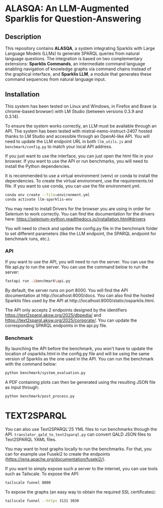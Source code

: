 # ALASQA: An LLM-Augmented Sparklis for Question-Answering

## Description

This repository contains **ALASQA**, a system integrating Sparklis with Large Language Models (LLMs) to generate SPARQL queries from natural language questions. The integration is based on two complementary extensions: **Sparklis Commands**, an intermediate command language enabling navigation of knowledge graphs via command chains instead of the graphical interface, and **Sparklis LLM**, a module that generates these command sequences from natural language input.

## Installation

This system has been tested on Linux and Windows, in Firefox and Brave (a chrome-based browser) with LM Studio (between versions 0.3.9 and 0.3.14).

To ensure the system works correctly, an LLM must be available through an API. The system has been tested with mistral-nemo-instruct-2407 hosted thanks to LM Studio and accessible through an OpenAI-like API. You will need to update the LLM endpoint URL in both `llm_utils.js` and `benchmark/config.py` to match your local API address.

If you just want to use the interface, you can just open the html file in your browser. If you want to use the API or run benchmarks, you will need to install the Python dependencies.

It is recommended to use a virtual environment (venv) or conda to install the dependencies.
To create the virtual environment, use the requirements.txt file.
If you want to use conda, you can use the file environment.yml.
```bash
conda env create --file=environment.yml
conda activate llm-sparklis-env
```

You may need to install Drivers for the browser you are using in order for Selenium to work correctly. You can find the documentation for the drivers here: https://selenium-python.readthedocs.io/installation.html#drivers

You will need to check and update the config.py file in the benchmark folder to set different parameters (like the LLM endpoint, the SPARQL endpoint for benchmark runs, etc.).

### API

If you want to use the API, you will need to run the server. You can use the file api.py to run the server. You can use the command below to run the server:
```bash
fastapi run .\benchmark\api.py  
```
By default, the server runs on port 8000.
You will find the API documentation at http://localhost:8000/docs.
You can also find the hosted Sparklis files used by the API at http://localhost:8000/static/osparklis.html.

The API only accepts 2 endpoints designed by the identifiers https://text2sparql.aksw.org/2025/dbpedia/ and https://text2sparql.aksw.org/2025/corporate/. You can update the corresponding SPARQL endpoints in the api.py file.

### Benchmark

By launching the API before the benchmark, you won't have to update the location of osparklis.html in the config.py file and will be using the same version of Sparklis as the one used in the API.
You can run the benchmark with the command below:
```bash
python benchmark/system_evaluation.py
```

A PDF containing plots can then be generated using the resulting JSON file as input
through:
```bash
python benchmark/post_process.py
```

# TEXT2SPARQL

You can also use Text2SPARQL'25 YML files to run benchmarks through the API.
`translator_qald_to_text2sparql.py` can convert QALD JSON files to Text2SPARQL YAML files.


You may want to host graphs locally to run the benchmarks.
For that, you can for example use Fuseki2 to create the endpoints (https://jena.apache.org/documentation/fuseki2/).


If you want to simply expose such a server to the internet, you can use tools such as Tailscale.
To expose the API:
```bash
tailscale funnel 8000
```
To expose the graphs (an easy way to obtain the required SSL certificates):
```bash
tailscale funnel --https 3131 3030
```
